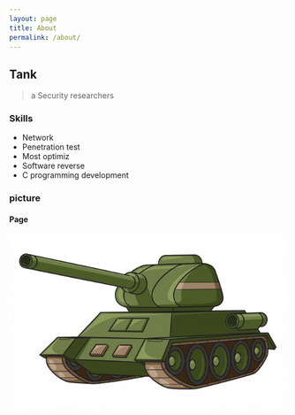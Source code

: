 ```yaml
---
layout: page
title: About
permalink: /about/
---
```


## Tank
> a Security researchers

### Skills
- Network
- Penetration test
- Most optimiz
- Software reverse
- C programming development

### picture
#### Page
![alt text](/public/img/tank-carton.jpg)
